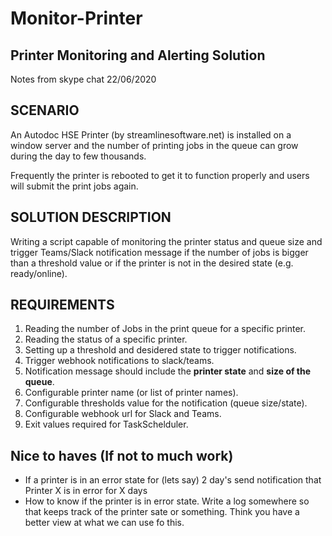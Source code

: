 # Monitor-Printer

## Printer Monitoring and Alerting Solution
Notes from skype chat 22/06/2020

## SCENARIO

An Autodoc HSE Printer (by streamlinesoftware.net) is installed on a window server and the number of printing jobs in the queue can grow during the day to few thousands.

Frequently the printer is rebooted to get it to function properly and users will submit the print jobs again.

## SOLUTION DESCRIPTION

Writing a script capable of monitoring the printer status and queue size and trigger Teams/Slack notification message if the number of jobs is bigger than a threshold value or if the printer is not in the desired state (e.g. ready/online).

## REQUIREMENTS

1. Reading the number of Jobs in the print queue for a specific printer.
2. Reading the status of a specific printer.
3. Setting up a threshold and desidered state to trigger notifications.
4. Trigger webhook notifications to slack/teams.
5. Notification message should include the __printer state__ and __size of the queue__.
6. Configurable printer name (or list of printer names).
7. Configurable thresholds value for the notification (queue size/state).
8. Configurable webhook url for Slack and Teams.
9. Exit values required for TaskSchelduler.

## Nice to haves (If not to much work)

- If a printer is in an error state for (lets say) 2 day's send notification that Printer X is in error for X days
- How to know if the printer is in error state. Write a log somewhere so that keeps track of the printer sate or something. Think you have a better view at what we can use fo this.

